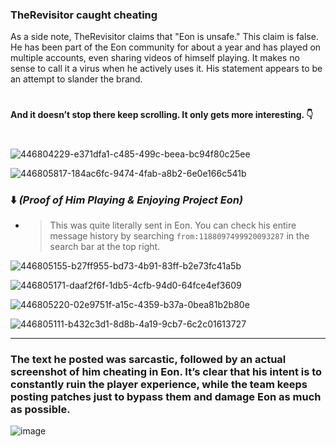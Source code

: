 ### TheRevisitor caught cheating
As a side note, TheRevisitor claims that "Eon is unsafe." This claim is false. He has been part of the Eon community for about a year and has played on multiple accounts, even sharing videos of himself playing. It makes no sense to call it a virus when he actively uses it. His statement appears to be an attempt to slander the brand.
#
 **And it doesn’t stop there keep scrolling. It only gets more interesting. 👇**
#
![446804229-e371dfa1-c485-499c-beea-bc94f80c25ee](https://github.com/user-attachments/assets/eec63c6f-a06b-41a9-8611-2ca6e1bdfc27)

![446805817-184ac6fc-9474-4fab-a8b2-6e0e166c541b](https://github.com/user-attachments/assets/77f8b9ce-172b-4700-baaf-0357eff0bc5b)

### ⬇️ *(Proof of Him Playing & Enjoying Project Eon)*
* > This was quite literally sent in Eon. You can check his entire message history by searching `from:1188097499920093287` in the search bar at the top right.

![446805155-b27ff955-bd73-4b91-83ff-b2e73fc41a5b](https://github.com/user-attachments/assets/0439f645-b75b-49fe-823e-bcdcd133adab)

![446805171-daaf2f6f-1db5-4cfb-94d0-64fce4ef3609](https://github.com/user-attachments/assets/a12962af-e263-4cae-af3a-33b171578614)

![446805220-02e9751f-a15c-4359-b37a-0bea81b2b80e](https://github.com/user-attachments/assets/b88c942c-5056-4dc7-966f-6d7a321ebe7b)

![446805111-b432c3d1-8d8b-4a19-9cb7-6c2c01613727](https://github.com/user-attachments/assets/0720e60f-d0ec-4a8e-bf5d-e56fb3bdbf04)

---

### The text he posted was sarcastic, followed by an actual screenshot of him cheating in Eon. It’s clear that his intent is to constantly ruin the player experience, while the team keeps posting patches just to bypass them and damage Eon as much as possible.

![image](https://github.com/user-attachments/assets/906113ca-42ff-4083-96f1-c7a6b3c8c5e7)
